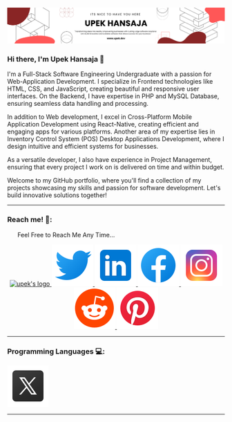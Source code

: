 ![Header](./bannerImg-Upek.png)

### Hi there, I'm Upek Hansaja 👋
<p>
I'm a Full-Stack Software Engineering Undergraduate with a passion for Web-Application Development. I specialize in Frontend technologies like HTML, CSS, and JavaScript, creating beautiful and responsive user interfaces. On the Backend, I have expertise in PHP and MySQL Database, ensuring seamless data handling and processing.

In addition to Web development, I excel in Cross-Platform Mobile Application Development using React-Native, creating efficient and engaging apps for various platforms. Another area of my expertise lies in Inventory Control System (POS) Desktop Applications Development, where I design intuitive and efficient systems for businesses.

As a versatile developer, I also have experience in Project Management, ensuring that every project I work on is delivered on time and within budget.

Welcome to my GitHub portfolio, where you'll find a collection of my projects showcasing my skills and passion for software development. Let's build innovative solutions together!
</p>

<hr>

### Reach me! 💬:
<div style="font-size:14px">
  &nbsp;&nbsp;&nbsp;&nbsp;&nbsp;&nbsp;Feel Free to Reach Me Any Time...
</div>
<p align="center">
  <a target="_blank" href="https://www.upek.dev"> <img src="./logo.svg" alt="upek's logo"/> </a>
  <a target="_blank" href="https://twitter.com/UpekHansaja"> <img src="./twitterIcon.svg" alt="upek's Twitter"/> </a>
  <a target="_blank" href="https://www.linkedin.com/in/upek-hansaja/"> <img src="./linkedin.svg" alt="upek's LinkedIn"/> </a>
  <a target="_blank" href="https://www.facebook.com/profile.php?id=100068307769668"> <img src="./facebook.svg" alt="upek's Facebook"/> </a>
  <a target="_blank" href="https://www.instagram.com/upek_hansaja/"> <img src="./instagram.svg" alt="upek's Instagram"/> </a>
  <a target="_blank" href="https://www.reddit.com/user/Upek_Hansaja"> <img src="./reddit.svg" alt="upek's Reddit"/> </a>
  <a target="_blank" href="https://www.pinterest.com/upekhansaja/"> <img src="./pinterest.svg" alt="upek's Pinterest"/> </a>
</p>

<hr>

### Programming Languages 💻:

  <a target="_blank" href="#"> <img src="./twitterx.svg" alt="upek's lang"/> </a>

<hr>

